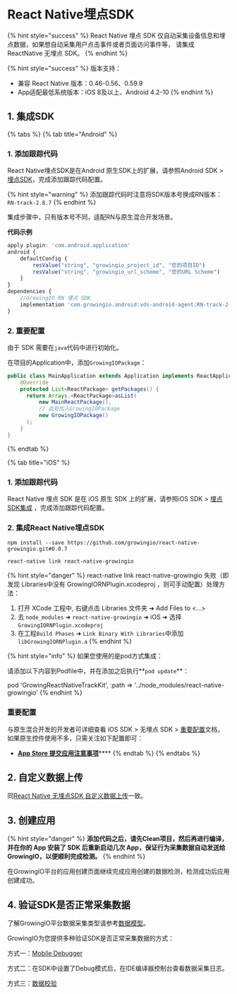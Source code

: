 # React Native埋点SDK

{% hint style="success" %}
React Native 埋点 SDK 仅自动采集设备信息和埋点数据，如果想自动采集用户点击事件或者页面访问事件等， 请集成 ReactNative 无埋点 SDK。
{% endhint %}

{% hint style="success" %}
版本支持：

* 兼容 React Native 版本：0.46-0.56、0.59.9
* App适配最低系统版本：iOS 8及以上、Android 4.2-10
{% endhint %}

## 1. 集成SDK

{% tabs %}
{% tab title="Android" %}
### 1. 添加跟踪代码

React Native埋点SDK是在Android 原生SDK上的扩展，请参照Android SDK &gt; [埋点SDK](../android-sdk/manunl-android-sdk.md)，完成添加跟踪代码配置。

{% hint style="warning" %}
添加跟踪代码时注意将SDK版本号换成RN版本： `RN-track-2.8.7`
{% endhint %}

集成步骤中，只有版本号不同，适配RN与原生混合开发场景。

**代码示例**

```javascript
apply plugin: 'com.android.application'
android {
    defaultConfig {
        resValue("string", "growingio_project_id", "您的项目ID")
        resValue("string", "growingio_url_scheme", "您的URL Scheme")
    }
}
dependencies {
    //GrowingIO RN 埋点 SDK
    implementation 'com.growingio.android:vds-android-agent:RN-track-2.8.2@aar'
}
```

### 2. 重要配置

由于 SDK 需要在`java`代码中进行初始化。

在项目的Application中，添加`GrowingIOPackage`：

```java
public class MainApplication extends Application implements ReactApplication {
    @Override
    protected List<ReactPackage> getPackages() {
      return Arrays.<ReactPackage>asList(
          new MainReactPackage(), 
          // 此处加入GrowingIOPackage
          new GrowingIOPackage()
      );
    }
}
```
{% endtab %}

{% tab title="iOS" %}
### 1. 添加跟踪代码

React Native 埋点 SDK 是在 iOS 原生 SDK 上的扩展，请参照iOS SDK &gt; [埋点 SDK集成](../ios-sdk/manunl-ios-sdk.md) ，完成添加跟踪代码配置。

### 2. 集成React Native埋点SDK

```text
npm install --save https://github.com/growingio/react-native-growingio.git#0.0.7
```

```text
react-native link react-native-growingio
```

{% hint style="danger" %}
react-native link react-native-growingio 失败（即发现 Libraries中没有 GrowingIORNPlugin.xcodeproj ，则可手动配置）处理方法：

1. 打开 XCode 工程中, 右键点击 Libraries 文件夹 ➜ Add Files to &lt;...&gt;
2. 去 `node_modules` ➜ `react-native-growingio` ➜ iOS ➜ 选择 `GrowingIORNPlugin.xcodeproj`
3. 在工程`Build Phases` ➜ `Link Binary With Libraries`中添加`libGrowingIORNPlugin.a`
{% endhint %}

{% hint style="info" %}
如果您使用的是pod方式集成：

请添加以下内容到Podfile中，并在添加之后执行**`pod update`**：

pod 'GrowingReactNativeTrackKit', :path =&gt; '../node\_modules/react-native-growingio'
{% endhint %}

### 重要配置

与原生混合开发的开发者可详细查看 iOS SDK &gt; 无埋点 SDK &gt; [重要配置](../ios-sdk/auto-ios-sdk.md#fu-lu-1-zhong-yao-pei-zhi)文档，如果原生控件使用不多，只需关注如下配置即可：

* **​**[**App Store 提交应用注意事项**](../ios-sdk/auto-ios-sdk.md#app-store-ti-jiao-ying-yong-zhu-yi-shi-xiang)\*\*\*\*
{% endtab %}
{% endtabs %}

## 2. 自定义数据上传

同[React Native 无埋点SDK 自定义数据上传](rn-autosdk.md#4-zi-ding-yi-shu-ju-shang-chuan)一致。

## 3. 创建应用

{% hint style="danger" %}
**添加代码之后，请先Clean项目，然后再进行编译，并在你的 App 安装了 SDK 后重新启动几次 App，保证行为采集数据自动发送给 GrowingIO，以便顺利完成检测。**
{% endhint %}

在GrowingIO平台的应用创建页面继续完成应用创建的数据检测，检测成功后应用创建成功。

## 4. 验证SDK是否正常采集数据 <a id="5-yan-zheng-sdk-shi-fou-zheng-chang-cai-ji-shu-ju"></a>

了解GrowingIO平台数据采集类型请参考[数据模型](../../../introduction/datamodel/)。

GrowingIO为您提供多种验证SDK是否正常采集数据的方式：

方式一：[Mobile Debugger​​](../../debugging/mobile-debugger.md)

方式二：在SDK中设置了Debug模式后，在IDE编译器控制台查看数据采集日志。

方式三：[数据校验](../../../product-manual/data-center/shu-ju-xiao-yan/datacheck.md)

